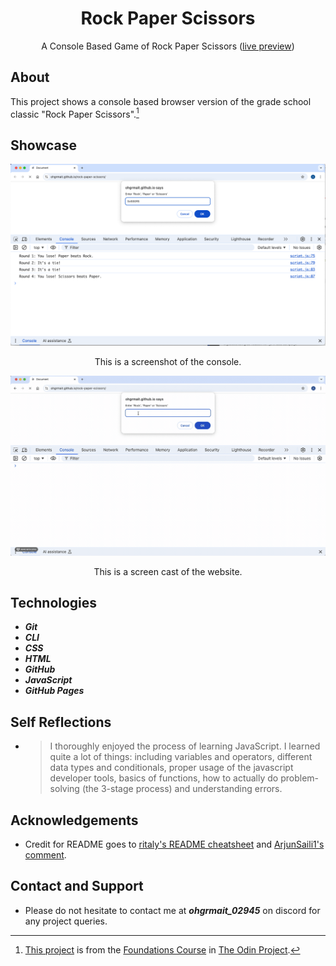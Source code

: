 <div align="center">
  <h1>Rock Paper Scissors</h1>

  A Console Based Game of Rock Paper Scissors ([live preview](https://ohgrmait.github.io/rock-paper-scissors/))
</div>

## About
This project shows a console based browser version of the grade school classic "Rock Paper Scissors".[^1]

[^1]: [This project](https://www.theodinproject.com/lessons/foundations-rock-paper-scissors) is from the [Foundations Course](https://www.theodinproject.com/paths/foundations/courses/foundations) in [The Odin Project](https://www.theodinproject.com/about).

## Showcase
<div align="center">
  <img src="./img/screenshots/console.png" alt="Screenshot of the console">
  <p>This is a screenshot of the console.</p>

  <img src="./img/demo/demo.gif" alt="Screen cast of the landing page">
  <p>This is a screen cast of the website.</p>
</div>

## Technologies
- ***Git***
- ***CLI***
- ***CSS***
- ***HTML***
- ***GitHub***
- ***JavaScript***
- ***GitHub Pages***

## Self Reflections
- > I thoroughly enjoyed the process of learning JavaScript. I learned quite a lot of things: including variables and operators, different data types and conditionals, proper usage of the javascript developer tools, basics of functions, how to actually do problem-solving (the 3-stage process) and understanding errors.

## Acknowledgements
- Credit for README goes to [ritaly's README cheatsheet](https://github.com/ritaly/README-cheatsheet) and [ArjunSaili1's comment](https://github.com/TheOdinProject/curriculum/discussions/25472#discussioncomment-5889343).

## Contact and Support
- Please do not hesitate to contact me at ***ohgrmait_02945*** on discord for any project queries.